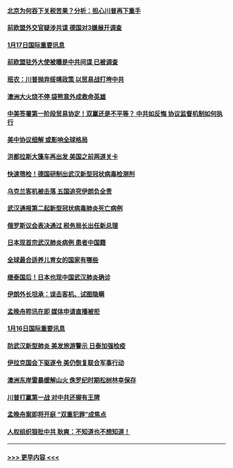 #### [北京为何吞下关税苦果？分析：担心川普再下重手](../pages/prog202/a102754783.md?t=01172022) 
#### [前欧盟外交官疑涉共谍 德国对3嫌展开调查](../pages/prog202/a102754805.md?t=01172022) 
#### [1月17日国际重要讯息](../pages/prog202/a102754803.md?t=01172022) 
#### [前欧盟驻外大使被曝是中共间谍 已被调查](../pages/prog202/a102754719.md?t=01172022) 
#### [班农：川普抛弃绥靖政策 以贸易战打垮中共](../pages/prog202/a102754679.md?t=01172022) 
#### [澳洲大火烧不停 袋熊意外成救命英雄](../pages/prog202/a102754614.md?t=01172022) 
#### [中美签署第一阶段贸易协定！双赢还是不平等？ 中共如反悔 协议监督机制如何执行](../pages/prog202/a102754464.md?t=01172022) 
#### [美中协议细解 或影响全球格局](../pages/prog202/a102754450.md?t=01172022) 
#### [洪都拉斯大篷车再出发 美国之前两道关卡](../pages/prog202/a102754430.md?t=01172022) 
#### [快速筛检！德国研制出武汉新型冠状病毒检测剂](../pages/prog202/a102754330.md?t=01172022) 
#### [乌克兰客机被击落 五国追究伊朗负全责](../pages/prog202/a102754374.md?t=01172022) 
#### [武汉通报第二起新型冠状病毒肺炎死亡病例](../pages/prog202/a102754298.md?t=01172022) 
#### [俄罗斯议会表决通过 税务局长出任新总理](../pages/prog202/a102754288.md?t=01172022) 
#### [日本现首宗武汉肺炎病例 患者中国籍](../pages/prog202/a102754250.md?t=01172022) 
#### [全球最合适养儿育女的国家有哪些](../pages/prog202/a102754198.md?t=01172022) 
#### [继泰国后！日本也现中国武汉肺炎确诊](../pages/prog202/a102754064.md?t=01172022) 
#### [伊朗外长坦承：误击客机、试图隐瞒](../pages/prog202/a102754062.md?t=01172022) 
#### [孟晚舟聆讯在即 媒体申请直播被拒](../pages/prog202/a102754058.md?t=01172022) 
#### [1月16日国际重要讯息](../pages/prog202/a102754054.md?t=01172022) 
#### [防武汉新型肺炎 美发旅游警示 日泰加强检疫](../pages/prog202/a102753986.md?t=01172022) 
#### [伊拉克国会下驱逐令 美仍恢复联合军事行动](../pages/prog202/a102753975.md?t=01172022) 
#### [澳洲东岸雷暴缓解山火 侏罗纪时期松树林幸保存](../pages/prog202/a102753943.md?t=01172022) 
#### [川普打赢第一战 对中共还握有王牌](../pages/prog202/a102753874.md?t=01172022) 
#### [孟晚舟案即将开庭 “双重犯罪”成焦点](../pages/prog202/a102753891.md?t=01172022) 
#### [人权组织狠批中共 耿爽：不知道也不想知道！](../pages/prog202/a102753872.md?t=01172022) 

----
#### [ >>> 更早内容 <<< ](../indexes/prog202-earlier.md)
